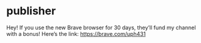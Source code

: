 # publisher
Hey! If you use the new Brave browser for 30 days, they’ll fund my channel with a bonus!
Here’s the link: https://brave.com/uph431 
